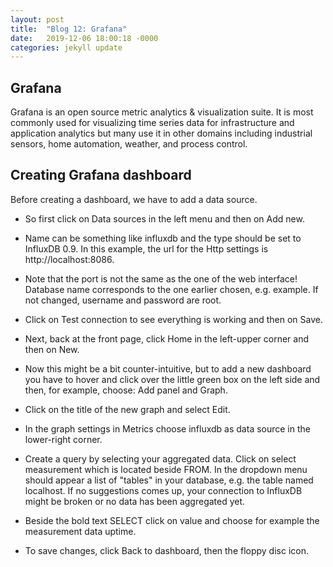```yaml
---
layout: post
title:  "Blog 12: Grafana"
date:   2019-12-06 18:00:18 -0000
categories: jekyll update
---
```


<h2>Grafana</h2>

Grafana is an open source metric analytics & visualization suite. It is most commonly used for visualizing time series data for infrastructure and application analytics but many use it in other domains including industrial sensors, home automation, weather, and process control.

<h2>Creating Grafana dashboard</h2>

Before creating a dashboard, we have to add a data source.

  - So first click on Data sources in the left menu and then on Add new.

  - Name can be something like influxdb and the type should be set to InfluxDB 0.9. In this example, the url for the Http settings is http://localhost:8086.

  - Note that the port is not the same as the one of the web interface! Database name corresponds to the one earlier chosen, e.g. example. If not changed, username and password are root.

  - Click on Test connection to see everything is working and then on Save.

  - Next, back at the front page, click Home in the left-upper corner and then on New.

  - Now this might be a bit counter-intuitive, but to add a new dashboard you have to hover and click over the little green box on the left side and then, for example, choose: Add panel and Graph.

  - Click on the title of the new graph and select Edit.

  - In the graph settings in Metrics choose influxdb as data source in the lower-right corner.

  - Create a query by selecting your aggregated data. Click on select measurement which is located beside FROM. In the dropdown menu should appear a list of "tables" in your database, e.g. the table named localhost. If no suggestions comes up, your connection to InfluxDB might be broken or no data has been aggregated yet.

  - Beside the bold text SELECT click on value and choose for example the measurement data uptime.

  - To save changes, click Back to dashboard, then the floppy disc icon.





[jekyll-docs]: https://jekyllrb.com/docs/home
[jekyll-gh]:   https://github.com/jekyll/jekyll
[jekyll-talk]: https://talk.jekyllrb.com/
